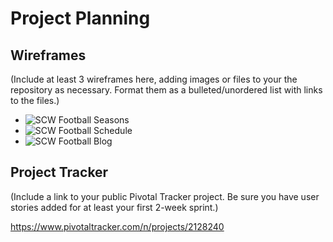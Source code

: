 # Project Planning

## Wireframes

(Include at least 3 wireframes here, adding images or files to your the repository as necessary. Format them as a bulleted/unordered list with links to the files.)


* ![SCW Football Seasons](https://docs.google.com/drawings/d/1C-s6HcAVuNf8sWeQVIQgN98dyIOpspSV10awfC2Bg7U/edit?usp=sharing)
* ![SCW Football Schedule](https://docs.google.com/drawings/d/1gduMxNoKhP95-9Ok-lF_3J3catqoC6QZtM9mQmE2ep0/edit?usp=sharing)
* ![SCW Football Blog](https://docs.google.com/drawings/d/1fpqTCCob1x5stKK47P5h81gauJOIUi6Xb9avOoM5NcU/edit?usp=sharing)


## Project Tracker

(Include a link to your public Pivotal Tracker project. Be sure you have user stories added for at least your first 2-week sprint.)

https://www.pivotaltracker.com/n/projects/2128240